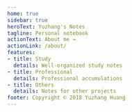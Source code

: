 ```yaml
---
home: true
sidebar: true
heroText: Yuzhang's Notes
tagline: Personal notebook
actionText: About me →
actionLink: /about/
features:
- title: Study
  details: Well-organized study notes
- title: Professional
  details: Professional accumulations
- title: Others
  details: Notes for other projects
footer: Copyright © 2018 Yuzhang Huang
---
```



